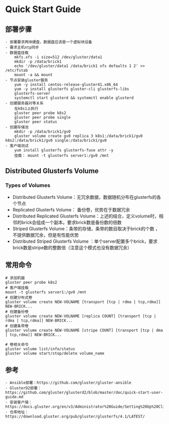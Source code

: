 # Quick Start Guide

## 部署步骤

    - 部署要求两块硬盘，数据盘应该是一个虚拟块设备
    - 要求主机ntp同步
    - 数据盘挂载
        mkfs.xfs -i size=512 /dev/gluster/data1
        mkdir -p /data/brick1
        echo '/dev/gluster/data1 /data/brick1 xfs defaults 1 2' >> /etc/fstab
        mount -a && mount
    - 节点安装gluster服务
        yum -y install centos-release-gluster41.x86_64
        yum -y install glusterfs gluster-cli glusterfs-libs
        glusterfs-server
        systemctl start glusterd && systemctl enable glusterd
    - 创建服务器对等关系
        在k8s1上执行
        gluster peer probe k8s2
        gluster peer probe single
        gluster peer status
    - 创建存储池
        mkdir -p /data/brick1/gv0
        gluster volume create gv0 replica 3 k8s1:/data/brick1/gv0 k8s2:/data/brick1/gv0 single:/data/brick1/gv0
    - 客户端测试
        yum install glusterfs glusterfs-fuse attr -y
        挂载： mount -t glusterfs server1:/gv0 /mnt
## Distributed Glusterfs Volume
### Types of Volumes
  - Distributed Glusterfs Volume：无冗余数据，数据随机分布在glusterfs的各个节点
  - Replicated Glusterfs Volume： 备份卷，优势在于数据冗余
  - Distributed Replicated Glusterfs Volume：上述的结合，定义volume时，相邻的brick会组成一个副本。要求brick数是备份数的倍数
  - Striped Glusterfs Volume：条带的存储，条带的数目取决于brick的个数
，不提供数据冗余，但是有性能优势
  - Distributed Striped Glusterfs Volume ：单个server配置多个brick，要求brick数是stripe数的整数倍（注意这个模式也没有数据冗余）
  

## 常用命令
```shell
# 添加机器
gluster peer probe k8s2
# 客户端挂载
mount -t glusterfs server1:/gv0 /mnt
# 创建分布式卷
gluster volume create NEW-VOLNAME [transport [tcp | rdma | tcp,rdma]] NEW-BRICK...
# 创建备份卷
gluster volume create NEW-VOLNAME [replica COUNT] [transport [tcp | rdma | tcp,rdma]] NEW-BRICK...
# 创建条带卷
gluster volume create NEW-VOLNAME [stripe COUNT] [transport [tcp | dma | tcp,rdma]] NEW-BRICK...

# 卷相关命令
gluster volume list/info/status
gluster volume start/stop/delete volume_name
```

## 参考
    - Ansible部署：https://github.com/gluster/gluster-ansible
    - GlusterD2部署：https://github.com/gluster/glusterd2/blob/master/doc/quick-start-user-guide.md
    - 安装客户端：https://docs.gluster.org/en/v3/Administrator%20Guide/Setting%20Up%20Clients/
    - 仓库地址：https://download.gluster.org/pub/gluster/glusterfs/4.1/LATEST/